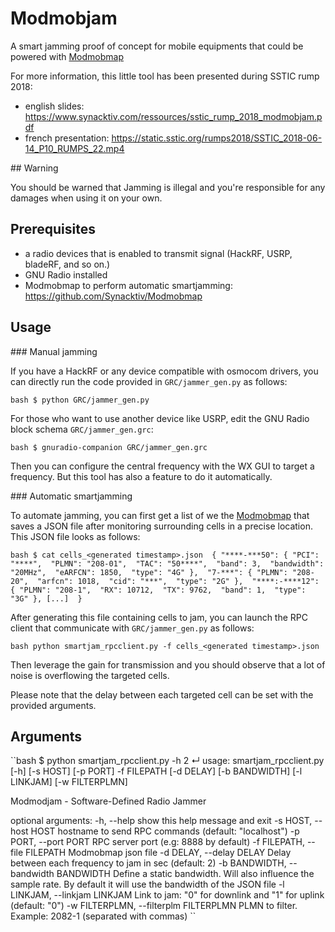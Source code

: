 # Modmobjam

A smart jamming proof of concept for mobile equipments that could be powered with [Modmobmap](https://github.com/Synacktiv/Modmobmap)

For more information, this little tool has been presented during SSTIC rump 2018:

- english slides: https://www.synacktiv.com/ressources/sstic_rump_2018_modmobjam.pdf
- french presentation: https://static.sstic.org/rumps2018/SSTIC_2018-06-14_P10_RUMPS_22.mp4

## Warning

You should be warned that Jamming is illegal and you're responsible for any damages when using it on your own.

## Prerequisites

- a radio devices that is enabled to transmit signal (HackRF, USRP, bladeRF, and so on.)
- GNU Radio installed
- Modmobmap to perform automatic smartjamming: https://github.com/Synacktiv/Modmobmap

## Usage

### Manual jamming 

If you have a HackRF or any device compatible with osmocom drivers, you can directly run the code provided in ``GRC/jammer_gen.py`` as follows:

``bash
$ python GRC/jammer_gen.py
``

For those who want to use another device like USRP, edit the GNU Radio block schema ``GRC/jammer_gen.grc``:

``bash
$ gnuradio-companion GRC/jammer_gen.grc
``

Then you can configure the central frequency with the WX GUI to target a frequency. But this tool has also a feature to do it automatically.

### Automatic smartjamming

To automate jamming, you can first get a list of we the [Modmobmap](https://github.com/Synacktiv/Modmobmap) that saves a JSON file after monitoring surrounding cells in a precise location. This JSON file looks as follows:

``bash
$ cat cells_<generated timestamp>.json 
{
    "****-***50": {
        "PCI": "****", 
        "PLMN": "208-01", 
        "TAC": "50****", 
        "band": 3, 
        "bandwidth": "20MHz", 
        "eARFCN": 1850, 
        "type": "4G"
    }, 
    "7-***": {
        "PLMN": "208-20", 
        "arfcn": 1018, 
        "cid": "***", 
        "type": "2G"
    }, 
    "****:-****12": {
        "PLMN": "208-1", 
        "RX": 10712, 
        "TX": 9762, 
        "band": 1, 
        "type": "3G"
    },
    [...] 
}
``

After generating this file containing cells to jam, you can launch the RPC client that communicate with ``GRC/jammer_gen.py`` as follows:

``bash
python smartjam_rpcclient.py -f cells_<generated timestamp>.json
``

Then leverage the gain for transmission and you should observe that a lot of noise is overflowing the targeted cells.

Please note that the delay between each targeted cell can be set with the provided arguments.

## Arguments

``bash
$ python smartjam_rpcclient.py -h                                                                                                                                                                            2 ↵
usage: smartjam_rpcclient.py [-h] [-s HOST] [-p PORT] -f FILEPATH [-d DELAY]
                             [-b BANDWIDTH] [-l LINKJAM] [-w FILTERPLMN]

Modmodjam - Software-Defined Radio Jammer

optional arguments:
  -h, --help            show this help message and exit
  -s HOST, --host HOST  hostname to send RPC commands (default: "localhost")
  -p PORT, --port PORT  RPC server port (e.g: 8888 by default)
  -f FILEPATH, --file FILEPATH
                        Modmobmap json file
  -d DELAY, --delay DELAY
                        Delay between each frequency to jam in sec (default:
                        2)
  -b BANDWIDTH, --bandwidth BANDWIDTH
                        Define a static bandwidth. Will also influence the
                        sample rate. By default it will use the bandwidth of
                        the JSON file
  -l LINKJAM, --linkjam LINKJAM
                        Link to jam: "0" for downlink and "1" for uplink
                        (default: "0")
  -w FILTERPLMN, --filterplm FILTERPLMN
                        PLMN to filter. Example: 2082-1 (separated with
                        commas)
``
